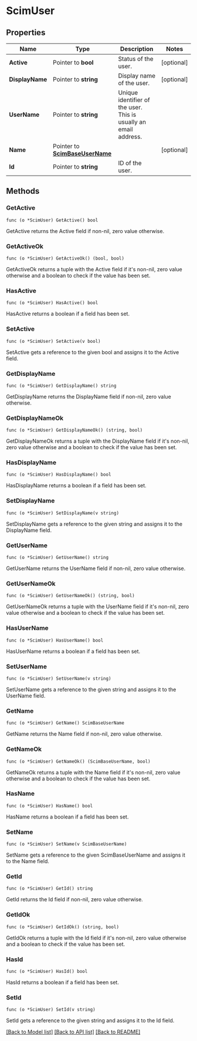 # ScimUser

## Properties

Name | Type | Description | Notes
------------ | ------------- | ------------- | -------------
**Active** | Pointer to **bool** | Status of the user. | [optional] 
**DisplayName** | Pointer to **string** | Display name of the user. | [optional] 
**UserName** | Pointer to **string** | Unique identifier of the user. This is usually an email address. | 
**Name** | Pointer to [**ScimBaseUserName**](ScimBaseUser_name.md) |  | [optional] 
**Id** | Pointer to **string** | ID of the user. | 

## Methods

### GetActive

`func (o *ScimUser) GetActive() bool`

GetActive returns the Active field if non-nil, zero value otherwise.

### GetActiveOk

`func (o *ScimUser) GetActiveOk() (bool, bool)`

GetActiveOk returns a tuple with the Active field if it's non-nil, zero value otherwise
and a boolean to check if the value has been set.

### HasActive

`func (o *ScimUser) HasActive() bool`

HasActive returns a boolean if a field has been set.

### SetActive

`func (o *ScimUser) SetActive(v bool)`

SetActive gets a reference to the given bool and assigns it to the Active field.

### GetDisplayName

`func (o *ScimUser) GetDisplayName() string`

GetDisplayName returns the DisplayName field if non-nil, zero value otherwise.

### GetDisplayNameOk

`func (o *ScimUser) GetDisplayNameOk() (string, bool)`

GetDisplayNameOk returns a tuple with the DisplayName field if it's non-nil, zero value otherwise
and a boolean to check if the value has been set.

### HasDisplayName

`func (o *ScimUser) HasDisplayName() bool`

HasDisplayName returns a boolean if a field has been set.

### SetDisplayName

`func (o *ScimUser) SetDisplayName(v string)`

SetDisplayName gets a reference to the given string and assigns it to the DisplayName field.

### GetUserName

`func (o *ScimUser) GetUserName() string`

GetUserName returns the UserName field if non-nil, zero value otherwise.

### GetUserNameOk

`func (o *ScimUser) GetUserNameOk() (string, bool)`

GetUserNameOk returns a tuple with the UserName field if it's non-nil, zero value otherwise
and a boolean to check if the value has been set.

### HasUserName

`func (o *ScimUser) HasUserName() bool`

HasUserName returns a boolean if a field has been set.

### SetUserName

`func (o *ScimUser) SetUserName(v string)`

SetUserName gets a reference to the given string and assigns it to the UserName field.

### GetName

`func (o *ScimUser) GetName() ScimBaseUserName`

GetName returns the Name field if non-nil, zero value otherwise.

### GetNameOk

`func (o *ScimUser) GetNameOk() (ScimBaseUserName, bool)`

GetNameOk returns a tuple with the Name field if it's non-nil, zero value otherwise
and a boolean to check if the value has been set.

### HasName

`func (o *ScimUser) HasName() bool`

HasName returns a boolean if a field has been set.

### SetName

`func (o *ScimUser) SetName(v ScimBaseUserName)`

SetName gets a reference to the given ScimBaseUserName and assigns it to the Name field.

### GetId

`func (o *ScimUser) GetId() string`

GetId returns the Id field if non-nil, zero value otherwise.

### GetIdOk

`func (o *ScimUser) GetIdOk() (string, bool)`

GetIdOk returns a tuple with the Id field if it's non-nil, zero value otherwise
and a boolean to check if the value has been set.

### HasId

`func (o *ScimUser) HasId() bool`

HasId returns a boolean if a field has been set.

### SetId

`func (o *ScimUser) SetId(v string)`

SetId gets a reference to the given string and assigns it to the Id field.


[[Back to Model list]](../README.md#documentation-for-models) [[Back to API list]](../README.md#documentation-for-api-endpoints) [[Back to README]](../README.md)


